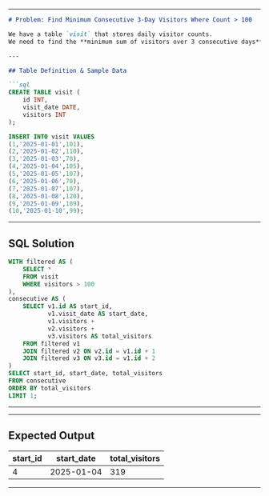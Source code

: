 
---

````markdown
# Problem: Find Minimum Consecutive 3-Day Visitors Where Count > 100

We have a table `visit` that stores daily visitor counts.  
We need to find the **minimum sum of visitors over 3 consecutive days**, but only for days where the visitor count is strictly greater than 100.

---

## Table Definition & Sample Data

```sql
CREATE TABLE visit (
    id INT,
    visit_date DATE,
    visitors INT
);

INSERT INTO visit VALUES
(1,'2025-01-01',101),
(2,'2025-01-02',110),
(3,'2025-01-03',70),
(4,'2025-01-04',105),
(5,'2025-01-05',107),
(6,'2025-01-06',70),
(7,'2025-01-07',107),
(8,'2025-01-08',120),
(9,'2025-01-09',109),
(10,'2025-01-10',99);
````

---

## SQL Solution

```sql
WITH filtered AS (
    SELECT *
    FROM visit
    WHERE visitors > 100
),
consecutive AS (
    SELECT v1.id AS start_id,
           v1.visit_date AS start_date,
           v1.visitors +
           v2.visitors +
           v3.visitors AS total_visitors
    FROM filtered v1
    JOIN filtered v2 ON v2.id = v1.id + 1
    JOIN filtered v3 ON v3.id = v1.id + 2
)
SELECT start_id, start_date, total_visitors
FROM consecutive
ORDER BY total_visitors
LIMIT 1;
```

---

---

## Expected Output

| start\_id | start\_date | total\_visitors |
| --------- | ----------- | --------------- |
| 4         | 2025-01-04  | 319             |

---


